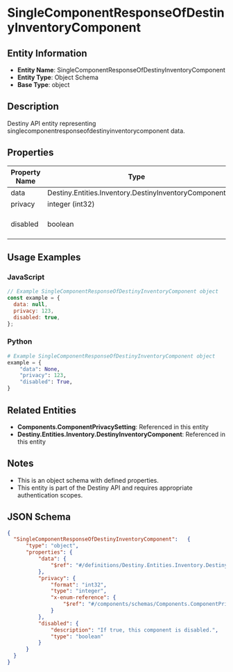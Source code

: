 # SingleComponentResponseOfDestinyInventoryComponent

## Entity Information
- **Entity Name**: SingleComponentResponseOfDestinyInventoryComponent
- **Entity Type**: Object Schema
- **Base Type**: object

## Description
Destiny API entity representing singlecomponentresponseofdestinyinventorycomponent data.

## Properties

| Property Name | Type | Description | Required |
|---------------|------|-------------|----------|
| data | Destiny.Entities.Inventory.DestinyInventoryComponent |  | No |
| privacy | integer (int32) |  | No |
| disabled | boolean | If true, this component is disabled. | No |

## Usage Examples

### JavaScript
```javascript
// Example SingleComponentResponseOfDestinyInventoryComponent object
const example = {
  data: null,
  privacy: 123,
  disabled: true,
};
```

### Python
```python
# Example SingleComponentResponseOfDestinyInventoryComponent object
example = {
    "data": None,
    "privacy": 123,
    "disabled": True,
}
```

## Related Entities
- **Components.ComponentPrivacySetting**: Referenced in this entity
- **Destiny.Entities.Inventory.DestinyInventoryComponent**: Referenced in this entity

## Notes
- This is an object schema with defined properties.
- This entity is part of the Destiny API and requires appropriate authentication scopes.

## JSON Schema
```json
{
  "SingleComponentResponseOfDestinyInventoryComponent":   {
      "type": "object",
      "properties": {
          "data": {
              "$ref": "#/definitions/Destiny.Entities.Inventory.DestinyInventoryComponent"
          },
          "privacy": {
              "format": "int32",
              "type": "integer",
              "x-enum-reference": {
                  "$ref": "#/components/schemas/Components.ComponentPrivacySetting"
              }
          },
          "disabled": {
              "description": "If true, this component is disabled.",
              "type": "boolean"
          }
      }
  }
}
```
